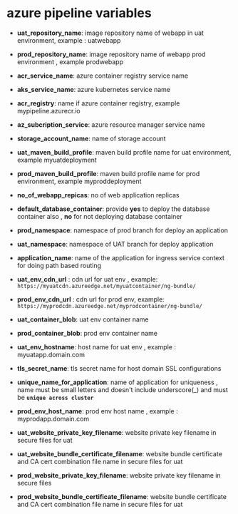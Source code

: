 # azure pipeline variables

- **uat_repository_name**: image repository name of webapp in uat environment, example : uatwebapp
- **prod_repository_name**: image repository name of webapp prod environment  , example prodwebapp
- **acr_service_name**: azure container registry service name
- **aks_service_name**: azure kubernetes service name
- **acr_registry**: name if azure container registry, example mypipeline.azurecr.io
- **az_subcription_service**: azure resource manager service name
- **storage_account_name**: name of storage account
- **uat_maven_build_profile**: maven build profile name for uat environment, example myuatdeployment
- **prod_maven_build_profile**: maven build profile name for prod environment, example myproddeployment
- **no_of_webapp_repicas**: no of web application replicas
- **default_database_container**: provide **yes** to deploy the database container also , **no** for not deploying database container
- **prod_namespace**: namespace of prod branch for deploy an application
- **uat_namespace**: namespace of UAT branch for deploy application
- **application_name**: name of the application for ingress service context for doing path based routing

- **uat_env_cdn_url** : cdn url for uat env , example: `https://myuatcdn.azureedge.net/myuatcontainer/ng-bundle/`
- **prod_env_cdn_url** : cdn url for prod env, example: `https://myprodcdn.azureedge.net/myprodcontainer/ng-bundle/`
- **uat_container_blob**: uat env container name
- **prod_container_blob**: prod env container name
- **uat_env_hostname**: host name for uat env , example : myuatapp.domain.com
- **tls_secret_name**: tls secret name for host domain SSL configurations
- **unique_name_for_application**: name of application for uniqueness , name must be small letters and doesn't include underscore(_) and must be **`unique across cluster`**
- **prod_env_host_name**: prod env host name , example : myprodapp.domain.com
- **uat_website_private_key_filename**: website private key filename in secure files for uat
- **uat_website_bundle_certificate_filename**: website bundle certificate and CA cert combination file name in secure files for uat
- **prod_website_private_key_filename**: website private key filename in secure files
- **prod_website_bundle_certificate_filename**: website bundle certificate and CA cert combination file name in secure files for uat
